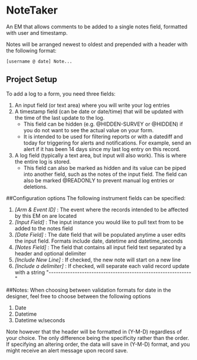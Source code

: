 # NoteTaker
An EM that allows comments to be added to a single notes field, formatted with user and timestamp.

Notes will be arranged newest to oldest and prepended with a header with the following format:
```text
[username @ date] Note...
```

## Project Setup
To add a log to a form, you need three fields:
1. An input field (or text area) where you will write your log entries
1. A timestamp field (can be date or date/time) that will be updated with the time of the last update to the log.
    * This field can be hidden (e.g. @HIDDEN-SURVEY or @HIDDEN) if you do not want to see the actual value on your form.
    * It is intended to be used for filtering reports or with a datediff and today for triggering for alerts and notifications.  For example, send an alert if it has been 14 days since my last log entry on this record.
1. A log field (typically a text area, but input will also work).  This is where the entire log is stored.
    * This field can also be marked as hidden and its value can be piped into another field, such as the notes of the input field.  The field can also be marked @READONLY to prevent manual log entries or deletions.

##Configuration options
The following instrument fields can be specified:
1. *[Arm & Event ID]* : The event where the records intended to be affected by this EM on are located
1. *[Input Field]* : The input instance you would like to pull text from to be added to the notes field
1. *[Date Field]* : The date field that will be populated anytime a user edits the input field. Formats include date, datetime and datetime_seconds
1. *[Notes Field]* : The field that contains all input field text separated by a header and optional delimiter
1. *[Include New Line]* : If checked, the new note will start on a new line
1. *[Include a delimiter]* : If checked, will separate each valid record update with a string "------------------------------------------------------------"


##Notes:
When choosing between validation formats for date in the designer, feel free to choose between the following options<br>
1. Date
1. Datetime
1. Datetime w/seconds

Note however that the header will be formatted in (Y-M-D) regardless of your choice. The only difference being the specificity rather than the order.
If specifying an altering order, the data will save in (Y-M-D) format, and you might receive an alert message upon record save.
